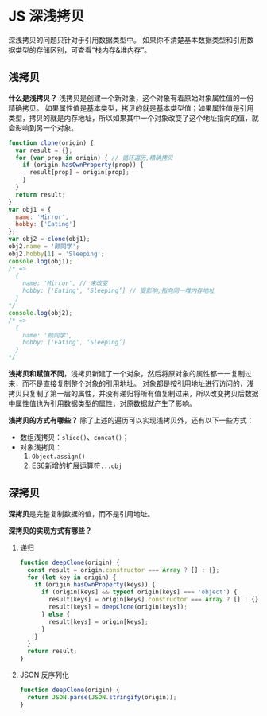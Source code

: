 # JS 深浅拷贝

深浅拷贝的问题只针对于引用数据类型中。
如果你不清楚基本数据类型和引用数据类型的存储区别，可查看“栈内存&堆内存”。

## 浅拷贝

**什么是浅拷贝？**
浅拷贝是创建一个新对象，这个对象有着原始对象属性值的一份精确拷贝。
如果属性值是基本类型，拷贝的就是基本类型值；如果属性值是引用类型，拷贝的就是内存地址，所以如果其中一个对象改变了这个地址指向的值，就会影响到另一个对象。

```javascript
function clone(origin) {
  var result = {};
  for (var prop in origin) { // 循环遍历,精确拷贝
    if (origin.hasOwnProperty(prop)) {
      result[prop] = origin[prop];
    }
  }
  return result;
}
var obj1 = {
  name: 'Mirror',
  hobby: ['Eating']
};
var obj2 = clone(obj1);
obj2.name = '颜同学';
obj2.hobby[1] = 'Sleeping';
console.log(obj1); 
/* =>
  {
    name: 'Mirror', // 未改变
    hobby: ['Eating', ‘Sleeping’] // 受影响,指向同一堆内存地址
  }
*/
console.log(obj2);
/* =>
  {
    name: '颜同学',
    hobby: ['Eating', ‘Sleeping’]
  }
*/
```

**浅拷贝和赋值不同**，浅拷贝新建了一个对象，然后将原对象的属性都一一复制过来，而不是直接复制整个对象的引用地址。
对象都是按引用地址进行访问的，浅拷贝只复制了第一层的属性，并没有递归将所有值复制过来，所以改变拷贝后数据中属性值也为引用数据类型的属性，对原数据就产生了影响。

**浅拷贝的方式有哪些？**
除了上述的遍历可以实现浅拷贝外，还有以下一些方式：

- 数组浅拷贝：`slice()`、`concat()`；
- 对象浅拷贝：
  1. `Object.assign()`
  2. ES6新增的扩展运算符`...obj`

## 深拷贝

**深拷贝**是完整复制数据的值，而不是引用地址。

**深拷贝的实现方式有哪些？**

1. 递归

   ```javascript
   function deepClone(origin) {
     const result = origin.constructor === Array ? [] : {};
     for (let key in origin) {
       if (origin.hasOwnProperty(keys)) {
         if (origin[keys] && typeof origin[keys] === 'object') {
           result[keys] = origin[keys].constructor === Array ? [] : {};
           result[keys] = deepClone(origin[keys]);
         } else {
           result[keys] = origin[keys];
         }
       }
     }
     return result;
   }
   ```

2. JSON 反序列化

   ```javascript
   function deepClone(origin) {
     return JSON.parse(JSON.stringify(origin));
   }
   ```



 

